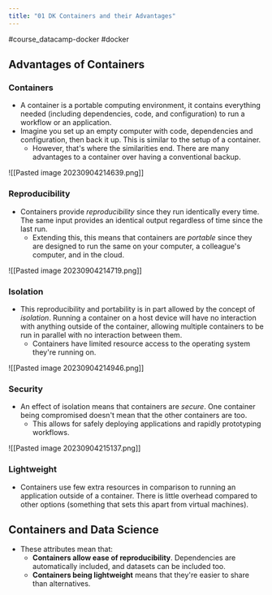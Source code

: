 ```yaml
---
title: "01 DK Containers and their Advantages"
---
```

#course_datacamp-docker #docker

## Advantages of Containers
### Containers

- A container is a portable computing environment, it contains everything needed (including dependencies, code, and configuration) to run a workflow or an application.
- Imagine you set up an empty computer with code, dependencies and configuration, then back it up. This is similar to the setup of a container.
    - However, that's where the similarities end. There are many advantages to a container over having a conventional backup.

![[Pasted image 20230904214639.png]]

### Reproducibility

- Containers provide *reproducibility* since they run identically every time. The same input provides an identical output regardless of time since the last run.
    - Extending this, this means that containers are *portable* since they are designed to run the same on your computer, a colleague's computer, and in the cloud.

![[Pasted image 20230904214719.png]]

### Isolation

- This reproducibility and portability is in part allowed by the concept of *isolation*. Running a container on a host device will have no interaction with anything outside of the container, allowing multiple containers to be run in parallel with no interaction between them.
    - Containers have limited resource access to the operating system they're running on.

![[Pasted image 20230904214946.png]]

### Security

- An effect of isolation means that containers are *secure*. One container being compromised doesn't mean that the other containers are too.
    - This allows for safely deploying applications and rapidly prototyping workflows.

![[Pasted image 20230904215137.png]]

### Lightweight

- Containers use few extra resources in comparison to running an application outside of a container. There is little overhead compared to other options (something that sets this apart from virtual machines).

## Containers and Data Science

- These attributes mean that:
    - **Containers allow ease of reproducibility**. Dependencies are automatically included, and datasets can be included too.
    - **Containers being lightweight** means that they're easier to share than alternatives.
